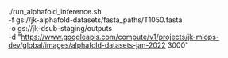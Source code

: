 

./run_alphafold_inference.sh \
-f gs://jk-alphafold-datasets/fasta_paths/T1050.fasta \
-o gs://jk-dsub-staging/outputs \
-d "https://www.googleapis.com/compute/v1/projects/jk-mlops-dev/global/images/alphafold-datasets-jan-2022 3000" 

